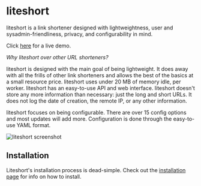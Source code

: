 # liteshort
liteshort is a link shortener designed with lightweightness, user and sysadmin-friendliness, privacy, and configurability in mind.

Click [here](https://ls.ikl.sh) for a live demo.

*Why liteshort over other URL shorteners?*

liteshort is designed with the main goal of being lightweight. It does away with all the frills of other link shorteners and allows the best of the basics at a small resource price. liteshort uses under 20 MB of memory idle, per worker. liteshort has an easy-to-use API and web interface. liteshort doesn't store any more information than necessary: just the long and short URLs. It does not log the date of creation, the remote IP, or any other information.

liteshort focuses on being configurable. There are over 15 config options and most updates will add more. Configuration is done through the easy-to-use YAML format.


![liteshort screenshot](https://fs.ikl.sh/selif/4cgndb6e.png)

## Installation

Liteshort's installation process is dead-simple. Check out the [installation page](https://github.com/132ikl/liteshort/wiki/How-to-Install) for info on how to install.

